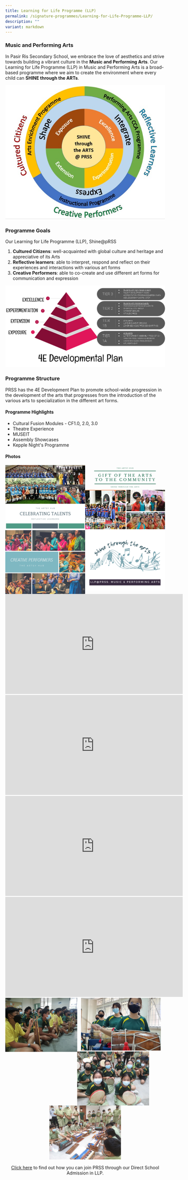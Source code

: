 ```yaml
---
title: Learning for Life Programme (LLP)
permalink: /signature-programmes/Learning-for-Life-Programme-LLP/
description: ""
variant: markdown
---
```

### Music and Performing Arts

In Pasir Ris Secondary School, we embrace the love of aesthetics and strive towards building a vibrant culture in the **Music and Performing Arts**. Our Learning for Life Programme (LLP) in Music and Performing Arts is a broad-based programme where we aim to create the environment where every child can **SHINE through the ARTs**.

![](/images/LLP%20FRamework%202022.jpeg)

### Programme Goals

Our Learning for Life Programme (LLP), Shine@pRSS


1. **Cultured Citizens**: well-acquainted with global culture and heritage and appreciative of its Arts
2. **Reflective learners**: able to interpret, respond and reflect on their experiences and interactions with various art forms
3. **Creative Performers**: able to co-create and use different art forms for communication and expression

![](/images/LLP2.png)

### Programme Structure

PRSS has the 4E Development Plan to promote school-wide progression in the development of the arts that progresses from the introduction of the various arts to specialization in the different art forms.  

#### **Programme Highlights**

* Cultural Fusion Modules - CF1.0, 2.0, 3.0 
* Theatre Experience 
* MUSEIT 
* Assembly Showcases 
* Kepple Night's Programme

#### **Photos**

<img src="/images/Celebrating%20Talent.png" style="width:50%;float:left">
<img src="/images/Gift%20of%20the%20Art.png" style="width:50%">
<img src="/images/Creative%20Performers.png" style="width:50%;float:left">
<img src="/images/llp%20black.png" style="width:50%">
<br><center>		 
<iframe width="560" height="315" src="https://www.youtube.com/embed/TPW6uOQuj8w" title="YouTube video player" frameborder="0" allow="accelerometer; autoplay; clipboard-write; encrypted-media; gyroscope; picture-in-picture" allowfullscreen=""></iframe>
<br>
<iframe width="560" height="315" src="https://www.youtube.com/embed/1sKeX7eeCGc" title="YouTube video player" frameborder="0" allow="accelerometer; autoplay; clipboard-write; encrypted-media; gyroscope; picture-in-picture" allowfullscreen=""></iframe>
<br>
<iframe width="560" height="315" src="https://www.youtube.com/embed/nm0XEDCP6f4" title="YouTube video player" frameborder="0" allow="accelerometer; autoplay; clipboard-write; encrypted-media; gyroscope; picture-in-picture" allowfullscreen=""></iframe>
<br>
<iframe width="560" height="315" src="https://www.youtube.com/embed/rHNnRwcqwJo" title="YouTube video player" frameborder="0" allow="accelerometer; autoplay; clipboard-write; encrypted-media; gyroscope; picture-in-picture" allowfullscreen=""></iframe>
<br>
<img src="/images/Angklung%202.jpeg" style="width:45%;float:left">
<img src="/images/Traditional%20Drumming.jpeg" style="width:50%"><br>
<img src="/images/llp.jpeg" style="width:45%;float:left">
<img src="/images/llp2.jpeg" style="width:45%">
		 

[Click here](/useful-links/direct-school-admission-dsa/dsa-llp-in-music-and-performing-arts) to find out how you can join PRSS through our Direct School Admission in LLP.</center>